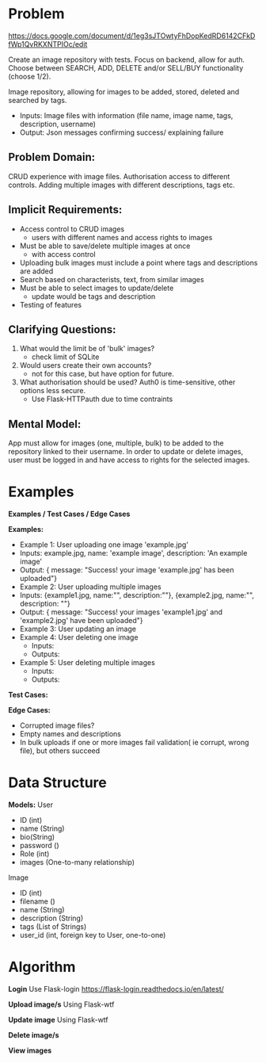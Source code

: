 # Problem
https://docs.google.com/document/d/1eg3sJTOwtyFhDopKedRD6142CFkDfWp1QvRKXNTPIOc/edit

Create an image repository with tests. Focus on backend, allow for auth. Choose between SEARCH, ADD, DELETE and/or SELL/BUY functionality (choose 1/2).

Image repository, allowing for images to be added, stored, deleted and searched by tags.

-  Inputs: Image files with information (file name, image name, tags, description, username)
-  Output: Json messages confirming success/ explaining failure

## Problem Domain:
CRUD experience with image files.
Authorisation access to different controls.
Adding multiple images with different descriptions, tags etc.

## Implicit Requirements:
- Access control to CRUD images
    - users with different names and access rights to images
- Must be able to save/delete multiple images at once
    - with access control
- Uploading bulk images must include a point where tags and descriptions are added
- Search based on characterists, text, from similar images
- Must be able to select images to update/delete
    - update would be tags and description
- Testing of features

## Clarifying Questions:
1. What would the limit be of 'bulk' images?
    - check limit of SQLite
2. Would users create their own accounts?
    - not for this case, but have option for future.
3. What authorisation should be used? Auth0 is time-sensitive, other options less secure.
    - Use Flask-HTTPauth due to time contraints

## Mental Model:
App must allow for images (one, multiple, bulk) to be added to the repository linked to their username.
In order to update or delete images, user must be logged in and have access to rights for the selected images.

# Examples
**Examples / Test Cases / Edge Cases**

**Examples:**
-  Example 1:
User uploading one image 'example.jpg'
  -  Inputs: example.jpg, name: 'example image', description: 'An example image'
  -  Output: { message: "Success! your image 'example.jpg' has been uploaded"}
-  Example 2:
User uploading multiple images
  -  Inputs: {example1.jpg, name:"", description:""}, {example2.jpg, name:"", description: ""}
  -  Output: { message: "Success! your images 'example1.jpg' and 'example2.jpg' have been uploaded"}
- Example 3:
User updating an image
- Example 4:
User deleting one image
    - Inputs:
    - Outputs:
- Example 5:
User deleting multiple images
    - Inputs:
    - Outputs:


**Test Cases:**

**Edge Cases:**
- Corrupted image files?
- Empty names and descriptions
- In bulk uploads if one or more images fail validation( ie corrupt, wrong file), but others succeed


# Data Structure
**Models:**
User
- ID (int)
- name (String)
- bio(String)
- password ()
- Role (int)
- images (One-to-many relationship)

Image
- ID (int)
- filename ()
- name (String)
- description (String)
- tags (List of Strings)
- user_id (int, foreign key to User, one-to-one)

# Algorithm

**Login**
Use Flask-login
https://flask-login.readthedocs.io/en/latest/

**Upload image/s**
Using Flask-wtf

**Update image**
Using Flask-wtf

**Delete image/s**

**View images**
